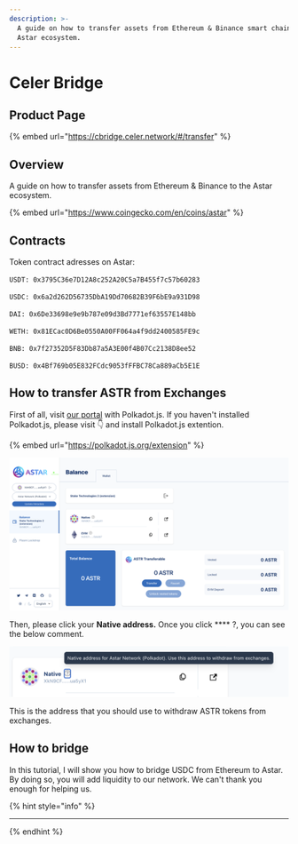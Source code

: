 ```yaml
---
description: >-
  A guide on how to transfer assets from Ethereum & Binance smart chain to the
  Astar ecosystem.
---
```


# Celer Bridge

## Product Page

{% embed url="https://cbridge.celer.network/#/transfer" %}

## Overview

A guide on how to transfer assets from Ethereum & Binance to the Astar ecosystem.&#x20;

{% embed url="https://www.coingecko.com/en/coins/astar" %}

## Contracts

Token contract adresses on Astar:

`USDT: 0x3795C36e7D12A8c252A20C5a7B455f7c57b60283`

`USDC: 0x6a2d262D56735DbA19Dd70682B39F6bE9a931D98`

`DAI: 0x6De33698e9e9b787e09d3Bd7771ef63557E148bb`

`WETH: 0x81ECac0D6Be0550A00FF064a4f9dd2400585FE9c`

`BNB: 0x7f27352D5F83Db87a5A3E00f4B07Cc2138D8ee52`

`BUSD: 0x4Bf769b05E832FCdc9053fFFBC78Ca889aCb5E1E`

## How to transfer ASTR from Exchanges

First of all, visit [our portal](https://portal.astar.network/#/balance/wallet) with Polkadot.js. If you haven't installed Polkadot.js, please visit 👇 and install Polkadot.js extention.&#x20;

{% embed url="https://polkadot.js.org/extension" %}

![](<../.gitbook/assets/Screenshot 2022-01-19 at 3.50.13 PM.png>)

Then, please click your **Native address.** Once you click **** ?, you can see the below comment.&#x20;

![](<../.gitbook/assets/Screenshot 2022-01-19 at 3.54.51 PM (1).png>)

This is the address that you should use to withdraw ASTR tokens from exchanges.&#x20;

## How to bridge

In this tutorial, I will show you how to bridge USDC from Ethereum to Astar. By doing so, you will add liquidity to our network. We can't thank you enough for helping us.

{% hint style="info" %}
****
{% endhint %}
